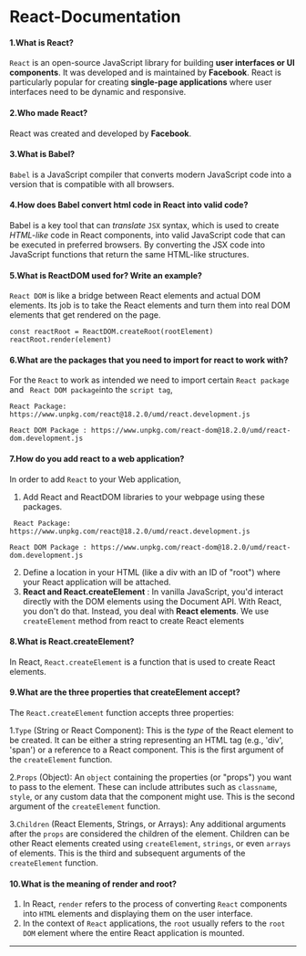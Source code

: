 # React-Documentation

#### 1.What is React?
`React` is an open-source JavaScript library for building **user interfaces or UI components**. It was developed and is maintained by **Facebook**. React is particularly popular for creating **single-page applications** where user interfaces need to be dynamic and responsive.

#### 2.Who made React?
React was created and developed by **Facebook**.

#### 3.What is Babel?
`Babel` is a JavaScript compiler that converts modern JavaScript code into a version that is compatible with all browsers. 

#### 4.How does Babel convert html code in React into valid code?
Babel is a key tool that can *translate* `JSX` syntax, which is used to create *HTML-like* code in React components, into valid JavaScript code that can be executed in preferred browsers. By converting the JSX code into JavaScript functions that return the same HTML-like structures.

#### 5.What is ReactDOM used for? Write an example?
`React DOM` is like a bridge between React elements and actual DOM elements. Its job is to take the React elements and turn them into real DOM elements that get rendered on the page.
```
const reactRoot = ReactDOM.createRoot(rootElement)
reactRoot.render(element)
```

#### 6.What are the packages that you need to import for react to work with?
 For the `React` to work as intended we need to import certain `React package` and ` React DOM package`into the `script tag`,
 ```
 React Package: https://www.unpkg.com/react@18.2.0/umd/react.development.js
 ```

 ```
React DOM Package : https://www.unpkg.com/react-dom@18.2.0/umd/react-dom.development.js
 ```

 #### 7.How do you add react to a web application?
 In order to add `React` to your Web application,
 1. Add React and ReactDOM libraries to your webpage using these packages.
```
 React Package: https://www.unpkg.com/react@18.2.0/umd/react.development.js
 ```

 ```
React DOM Package : https://www.unpkg.com/react-dom@18.2.0/umd/react-dom.development.js
 ```
 2. Define a location in your HTML (like a div with an ID of "root") where your React application will be attached.
 3. **React and React.createElement** : In vanilla JavaScript, you'd interact directly with the DOM elements using the Document API. With React, you don't do that. Instead, you deal with **React elements**. We use `createElement` method from react to create React elements 

 #### 8.What is React.createElement?
 
In React, `React.createElement` is a function that is used to create React elements.

#### 9.What are the three properties that createElement accept?
The `React.createElement` function accepts three properties:

1.`Type` (String or React Component): This is the *type* of the React element to be created. It can be either a string representing an HTML tag (e.g., 'div', 'span') or a reference to a React component. This is the first argument of the `createElement` function.

2.`Props` (Object): An `object` containing the properties (or "props") you want to pass to the element. These can include attributes such as `classname`, `style`, or any custom data that the component might use. This is the second argument of the `createElement` function.

3.`Children` (React Elements, Strings, or Arrays): Any additional arguments after the `props` are considered the children of the element. Children can be other React elements created using `createElement`, `strings`, or even `arrays` of elements. This is the third and subsequent arguments of the `createElement` function.

#### 10.What is the meaning of render and root?
1. In React, `render` refers to the process of converting `React` components into `HTML` elements and displaying them on the user interface.
2. In the context of `React` applications, the `root` usually refers to the `root DOM` element where the entire React application is mounted.

---
